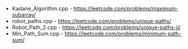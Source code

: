 - Kadane_Algorithm.cpp - https://leetcode.com/problems/maximum-subarray/
- robot_paths.cpp - https://leetcode.com/problems/unique-paths/
- Robot_Path_2.cpp - https://leetcode.com/problems/unique-paths-ii/
- Min_Path_Sum.cpp - https://leetcode.com/problems/minimum-path-sum/
